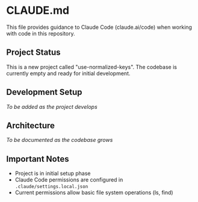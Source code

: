 # CLAUDE.md

This file provides guidance to Claude Code (claude.ai/code) when working with code in this repository.

## Project Status

This is a new project called "use-normalized-keys". The codebase is currently empty and ready for initial development.

## Development Setup

*To be added as the project develops*

## Architecture

*To be documented as the codebase grows*

## Important Notes

- Project is in initial setup phase
- Claude Code permissions are configured in `.claude/settings.local.json`
- Current permissions allow basic file system operations (ls, find)